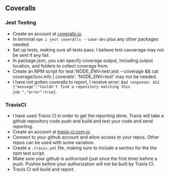 ## Coveralls

### Jest Testing
+ Create an account at [coveralls.io](https://coveralls.io).
+ In terminal `npm i jest coveralls --save-dev` plus any other packages needed.<br>
+ Set up tests, making sure all tests pass. I believe test caoverage may not be sent if any fail.<br>
+ In package.json, you can specify coverage output, including output location, and folders to collect coverage from.<br>
+ Create an NPM script for test:'NODE_ENV=test jest --coverage && cat coverage/lcov.info | coveralls'. 'NODE_ENV=test' may not be needed.<br>
+ I have not gotten coveralls to report, I receive error: `Bad response: 422 {"message":"Couldn't find a repository matching this job.","error":true}`.<br>
### TravisCI
+ I have used Travis CI in order to get the reporting done. Travis will take a github repository code push and build and test your code and send reporting.
+ Create an account at [travis-ci.com.io](https://travis-ci.com).
+ Connect to your github account and allow access to your repos. Other repos can be used with some variation.
+ Create a `.travis.yml` file, making sure to include a section for the the npm test script.
+ Make sure your github is authorized (just once the first time) before a push. Pushes before your authorization will not be built by Travis CI.
+ Travis CI will build and report.